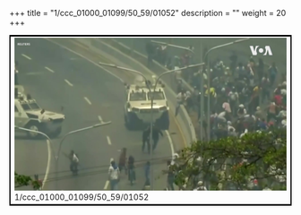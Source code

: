 +++
title = "1/ccc_01000_01099/50_59/01052"
description = ""
weight = 20
+++

<table style="border:2px solid black;max-width:800px;max-height:800px;" 
><tr><td>
<img class="center-fit-jpg"
src="/jpg_/aaa_20190430_NxaOmWaI8sI_01051.jpg">
1/ccc_01000_01099/50_59/01052
</img></td></tr></table>
